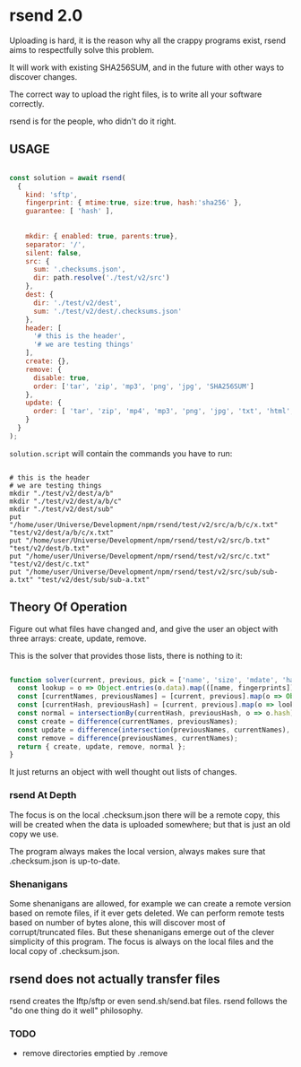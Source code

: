 # rsend 2.0

Uploading is hard, it is the reason why all the crappy programs exist,
rsend aims to respectfully solve this problem.

It will work with existing SHA256SUM,
and in the future with other ways to discover changes.

The correct way to upload the right files,
is to write all your software correctly.

rsend is for the people,
who didn't do it right.

## USAGE

```JavaScript

const solution = await rsend(
  {
    kind: 'sftp',
    fingerprint: { mtime:true, size:true, hash:'sha256' },
    guarantee: [ 'hash' ],
    
    
    mkdir: { enabled: true, parents:true},
    separator: '/',
    silent: false,
    src: {
      sum: '.checksums.json',
      dir: path.resolve('./test/v2/src')
    },
    dest: {
      dir: './test/v2/dest',
      sum: './test/v2/dest/.checksums.json'
    },
    header: [
      '# this is the header',
      '# we are testing things'
    ],
    create: {},
    remove: {
      disable: true,
      order: ['tar', 'zip', 'mp3', 'png', 'jpg', 'SHA256SUM']
    },
    update: {
      order: [ 'tar', 'zip', 'mp4', 'mp3', 'png', 'jpg', 'txt', 'html', 'SHA256SUM' ]
    }
  }
);

```

```solution.script``` will contain the commands you have to run:

```shell

# this is the header
# we are testing things
mkdir "./test/v2/dest/a/b"
mkdir "./test/v2/dest/a/b/c"
mkdir "./test/v2/dest/sub"
put "/home/user/Universe/Development/npm/rsend/test/v2/src/a/b/c/x.txt" "test/v2/dest/a/b/c/x.txt"
put "/home/user/Universe/Development/npm/rsend/test/v2/src/b.txt" "test/v2/dest/b.txt"
put "/home/user/Universe/Development/npm/rsend/test/v2/src/c.txt" "test/v2/dest/c.txt"
put "/home/user/Universe/Development/npm/rsend/test/v2/src/sub/sub-a.txt" "test/v2/dest/sub/sub-a.txt"

```

## Theory Of Operation

Figure out what files have changed and,
and give the user an object with three arrays: create, update, remove.

This is the solver that provides those lists, there is nothing to it:

```JavaScript

function solver(current, previous, pick = ['name', 'size', 'mdate', 'hash']) {
  const lookup = o => Object.entries(o.data).map(([name, fingerprints]) => ({ name, hash: [name, ...Object.values(lo.pick(fingerprints, pick))].join() }));
  const [currentNames, previousNames] = [current, previous].map(o => Object.keys(o.data));
  const [currentHash, previousHash] = [current, previous].map(o => lookup);
  const normal = intersectionBy(currentHash, previousHash, o => o.hash).map(o => o.name);
  const create = difference(currentNames, previousNames);
  const update = difference(intersection(previousNames, currentNames), normal);
  const remove = difference(previousNames, currentNames);
  return { create, update, remove, normal };
}

```

It just returns an object with well thought out lists of changes.

### rsend At Depth

The focus is on the local .checksum.json there will be a remote copy,
this will be created when the data is uploaded somewhere; but that is just an old copy we use.

The program always makes the local version,
always makes sure that .checksum.json is up-to-date.

### Shenanigans

Some shenanigans are allowed, for example we can create a remote version based on remote files, if it ever gets deleted.
We can perform remote tests based on number of bytes alone, this will discover most of corrupt/truncated files.
But these shenanigans emerge out of the clever simplicity of this program.
The focus is always on the local files and the local copy of .checksum.json.

## rsend does not actually transfer files


rsend creates the lftp/sftp or even send.sh/send.bat files.
rsend follows the "do one thing do it well" philosophy.


### TODO

- remove directories emptied by .remove